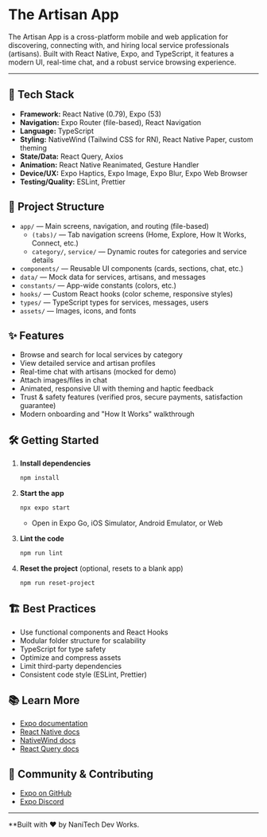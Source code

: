 # The Artisan App

The Artisan App is a cross-platform mobile and web application for discovering, connecting with, and hiring local service professionals (artisans). Built with React Native, Expo, and TypeScript, it features a modern UI, real-time chat, and a robust service browsing experience.

---

## 🚀 Tech Stack

- **Framework:** React Native (0.79), Expo (53)
- **Navigation:** Expo Router (file-based), React Navigation
- **Language:** TypeScript
- **Styling:** NativeWind (Tailwind CSS for RN), React Native Paper, custom theming
- **State/Data:** React Query, Axios
- **Animation:** React Native Reanimated, Gesture Handler
- **Device/UX:** Expo Haptics, Expo Image, Expo Blur, Expo Web Browser
- **Testing/Quality:** ESLint, Prettier

## 📁 Project Structure

- `app/` — Main screens, navigation, and routing (file-based)
  - `(tabs)/` — Tab navigation screens (Home, Explore, How It Works, Connect, etc.)
  - `category/`, `service/` — Dynamic routes for categories and service details
- `components/` — Reusable UI components (cards, sections, chat, etc.)
- `data/` — Mock data for services, artisans, and messages
- `constants/` — App-wide constants (colors, etc.)
- `hooks/` — Custom React hooks (color scheme, responsive styles)
- `types/` — TypeScript types for services, messages, users
- `assets/` — Images, icons, and fonts

## ✨ Features

- Browse and search for local services by category
- View detailed service and artisan profiles
- Real-time chat with artisans (mocked for demo)
- Attach images/files in chat
- Animated, responsive UI with theming and haptic feedback
- Trust & safety features (verified pros, secure payments, satisfaction guarantee)
- Modern onboarding and "How It Works" walkthrough

## 🛠️ Getting Started

1. **Install dependencies**

   ```bash
   npm install
   ```

2. **Start the app**

   ```bash
   npx expo start
   ```

   - Open in Expo Go, iOS Simulator, Android Emulator, or Web

3. **Lint the code**

   ```bash
   npm run lint
   ```

4. **Reset the project** (optional, resets to a blank app)

   ```bash
   npm run reset-project
   ```

## 🏗️ Best Practices

- Use functional components and React Hooks
- Modular folder structure for scalability
- TypeScript for type safety
- Optimize and compress assets
- Limit third-party dependencies
- Consistent code style (ESLint, Prettier)

## 📚 Learn More

- [Expo documentation](https://docs.expo.dev/)
- [React Native docs](https://reactnative.dev/)
- [NativeWind docs](https://www.nativewind.dev/)
- [React Query docs](https://tanstack.com/query/latest)

## 🤝 Community & Contributing

- [Expo on GitHub](https://github.com/expo/expo)
- [Expo Discord](https://chat.expo.dev)

---

**Built with ❤️ by NaniTech Dev Works.

